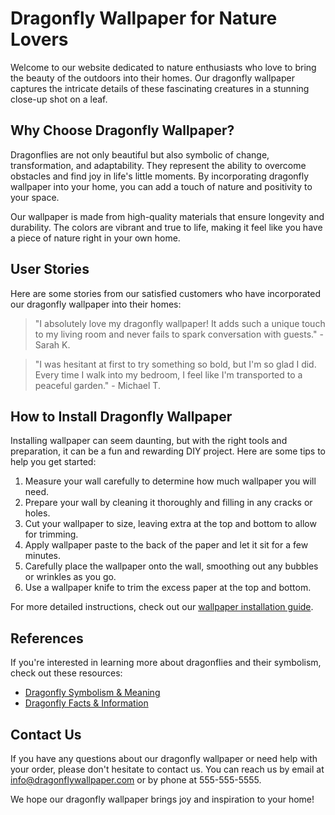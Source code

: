 <!--
Write me content for website with wallpaper which alt text is:

"A close-up of a dragonfly on a leaf"

The name/title of the page should not be 1:1 copy of the alt text but rather a real content of the website which is using this wallpaper.

- Use markdown format 
- Start with the heading
- The content should look like a real website 
- Include real sections like references, contact, user stories, etc. use things relevant to the page purpose.
- Feel free to use structure like headings, bullets, numbering, blockquotes, paragraphs, horizontal lines, etc.
- You can use formatting like bold or _italic_
- You can include UTF-8 emojis
- Links should be only #hash anchors (and you can refer to the document itself)
- Do not include images
-->

<!--font:"Open Sans"-->

# Dragonfly Wallpaper for Nature Lovers

Welcome to our website dedicated to nature enthusiasts who love to bring the beauty of the outdoors into their homes. Our dragonfly wallpaper captures the intricate details of these fascinating creatures in a stunning close-up shot on a leaf. 

## Why Choose Dragonfly Wallpaper?

Dragonflies are not only beautiful but also symbolic of change, transformation, and adaptability. They represent the ability to overcome obstacles and find joy in life's little moments. By incorporating dragonfly wallpaper into your home, you can add a touch of nature and positivity to your space.

Our wallpaper is made from high-quality materials that ensure longevity and durability. The colors are vibrant and true to life, making it feel like you have a piece of nature right in your own home.

## User Stories

Here are some stories from our satisfied customers who have incorporated our dragonfly wallpaper into their homes:

> "I absolutely love my dragonfly wallpaper! It adds such a unique touch to my living room and never fails to spark conversation with guests." - Sarah K.

> "I was hesitant at first to try something so bold, but I'm so glad I did. Every time I walk into my bedroom, I feel like I'm transported to a peaceful garden." - Michael T.

## How to Install Dragonfly Wallpaper

Installing wallpaper can seem daunting, but with the right tools and preparation, it can be a fun and rewarding DIY project. Here are some tips to help you get started:

1. Measure your wall carefully to determine how much wallpaper you will need.
2. Prepare your wall by cleaning it thoroughly and filling in any cracks or holes.
3. Cut your wallpaper to size, leaving extra at the top and bottom to allow for trimming.
4. Apply wallpaper paste to the back of the paper and let it sit for a few minutes.
5. Carefully place the wallpaper onto the wall, smoothing out any bubbles or wrinkles as you go.
6. Use a wallpaper knife to trim the excess paper at the top and bottom.

For more detailed instructions, check out our [wallpaper installation guide](#installation-guide).

## References

If you're interested in learning more about dragonflies and their symbolism, check out these resources:

- [Dragonfly Symbolism & Meaning](https://www.buildingbeautifulsouls.com/symbols-meanings/animal-symbolism/dragonfly-symbolism-meaning/)
- [Dragonfly Facts & Information](https://www.dragonfly-site.com/)

## Contact Us

If you have any questions about our dragonfly wallpaper or need help with your order, please don't hesitate to contact us. You can reach us by email at [info@dragonflywallpaper.com](mailto:info@dragonflywallpaper.com) or by phone at 555-555-5555.

We hope our dragonfly wallpaper brings joy and inspiration to your home!
